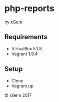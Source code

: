 # php-reports

by [xGem](http://www.xgem.com.ar)

## Requirements

- VirtualBox 5.1.8
- Vagrant 1.9.4

## Setup

- Clone
- Vagrant up







&copy; xGem 2017
